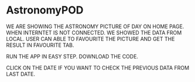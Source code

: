 # AstronomyPOD

WE ARE SHOWING THE ASTRONOMY PICTURE OF DAY ON HOME PAGE. WHEN INTERNTET IS NOT CONNECTED. WE SHOWED THE DATA FROM LOCAL. 
USER CAN ABLE TO FAVOURITE THE PICTURE AND GET THE RESULT IN FAVOURITE TAB.

RUN THE APP IN EASY STEP. 
DOWNLOAD THE CODE. 

CLICK ON THE DATE IF YOU WANT TO CHECK THE PREVIOUS DATA FROM LAST DATE.

